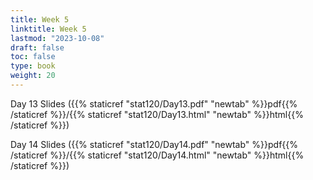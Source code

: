 ```yaml
---
title: Week 5 
linktitle: Week 5
lastmod: "2023-10-08"
draft: false  
toc: false  
type: book  
weight: 20
---
```



Day 13 Slides ({{% staticref "stat120/Day13.pdf" "newtab" %}}pdf{{% /staticref %}}/{{% staticref "stat120/Day13.html" "newtab" %}}html{{% /staticref %}})


Day 14 Slides ({{% staticref "stat120/Day14.pdf" "newtab" %}}pdf{{% /staticref %}}/{{% staticref "stat120/Day14.html" "newtab" %}}html{{% /staticref %}})

<!--

Day 15 Slides ({{% staticref "stat120/Day15.pdf" "newtab" %}}pdf{{% /staticref %}})

-->
